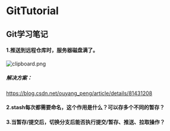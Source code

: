 # GitTutorial
## Git学习笔记
#### 1.推送到远程仓库时，服务器磁盘满了。
![clipboard.png](https://i.loli.net/2019/02/18/5c6abae90f1f5.png)
##### 解决方案：
https://blog.csdn.net/ouyang_peng/article/details/81431208
#### 2.stash每次都需要命名，这个作用是什么？可以存多个不同的暂存？
#### 3.当暂存/提交后，切换分支后能否执行提交/暂存、推送、拉取操作？

